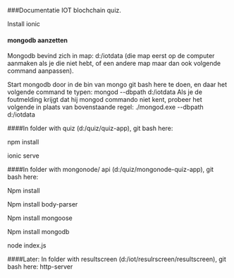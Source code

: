 ###Documentatie IOT blochchain quiz.

Install ionic

#### mongodb aanzetten
Mongodb bevind zich in map: d:/iotdata (die map eerst op de computer aanmaken als je die niet hebt, of een andere map maar dan ook volgende command aanpassen).

Start mongodb door in de bin van mongo git bash here te doen, en daar het volgende command te typen:
mongod --dbpath d:/iotdata
Als je de foutmelding krijgt dat hij mongod commando niet kent, probeer het volgende in plaats van bovenstaande regel:
./mongod.exe --dbpath d:/iotdata

####In folder with quiz (d:/quiz/quiz-app), git bash here:

npm install

ionic serve

####In folder with mongonode/ api (d:/quiz/mongonode-quiz-app), git bash here:

Npm install 

Npm install body-parser 

Npm install mongoose 

Npm install mongodb 

node index.js 

####Later: 
In folder with resultscreen (d:/iot/resulrscreen/resultscreen), git bash here:
http-server
